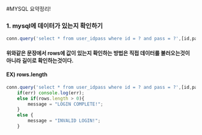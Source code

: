 #MYSQL 요약정리!
### 1. mysql에 데이터가 있는지 확인하기
```javascript
conn.query('select * from user_idpass where id = ? and pass = ?',[id,passwd],function(err,rows,fields){
```
#### 위와같은 문장에서 rows에 값이 있는지 확인하는 방법은 직접 데이터를 불러오는것이 아니라 길이로 확인하는것이다.
#### EX) rows.length
```javascript
conn.query('select * from user_idpass where id = ? and pass = ?',[id,passwd],function(err,rows,fields){
	if(err) console.log(err);
	else if(rows.length > 0){
		message = "LOGIN COMPLETE!";
	}
	else {
		message = "INVALID LOGIN!";
	}
```